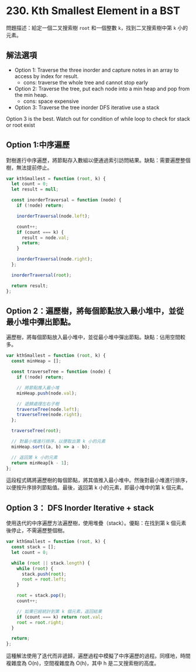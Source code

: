 # 230. Kth Smallest Element in a BST

問題描述：給定一個二叉搜索樹 `root` 和一個整數 `k`，找到二叉搜索樹中第 `k` 小的元素。

## 解法選項

- Option 1: Traverse the three inorder and capture notes in an array to access by index for result.
  - cons: traverse the whole tree and cannot stop early
- Option 2: Traverse the tree, put each node into a min heap and pop from the min heap.
  - cons: space expensive
- Option 3: Traverse the tree inorder DFS iterative use a stack

Option 3 is the best. Watch out for condition of while loop to check for stack or root exist

## Option 1:中序遍歷

對樹進行中序遍歷，將節點存入數組以便通過索引訪問結果。缺點：需要遍歷整個樹，無法提前停止。

```js
var kthSmallest = function (root, k) {
  let count = 0;
  let result = null;

  const inorderTraversal = function (node) {
    if (!node) return;

    inorderTraversal(node.left);

    count++;
    if (count === k) {
      result = node.val;
      return;
    }

    inorderTraversal(node.right);
  };

  inorderTraversal(root);

  return result;
};
```

## Option 2：遍歷樹，將每個節點放入最小堆中，並從最小堆中彈出節點。

遍歷樹，將每個節點放入最小堆中，並從最小堆中彈出節點。缺點：佔用空間較多。

```javascript
var kthSmallest = function (root, k) {
  const minHeap = [];

  const traverseTree = function (node) {
    if (!node) return;

    // 將節點推入最小堆
    minHeap.push(node.val);

    // 遞歸處理左右子樹
    traverseTree(node.left);
    traverseTree(node.right);
  };

  traverseTree(root);

  // 對最小堆進行排序，以便取出第 k 小的元素
  minHeap.sort((a, b) => a - b);

  // 返回第 k 小的元素
  return minHeap[k - 1];
};
```

這段程式碼將遍歷樹的每個節點，將其值推入最小堆中。然後對最小堆進行排序，以便按升序排列節點值。最後，返回第 k 小的元素，即最小堆中的第 k 個元素。

## Option 3： DFS Inorder Iterative + stack

使用迭代的中序遍歷方法遍歷樹，使用堆疊（stack）。優點：在找到第 k 個元素後停止，不需遍歷整個樹。

```javascript
var kthSmallest = function (root, k) {
  const stack = [];
  let count = 0;

  while (root || stack.length) {
    while (root) {
      stack.push(root);
      root = root.left;
    }

    root = stack.pop();
    count++;

    // 如果已經統計到第 k 個元素，返回結果
    if (count === k) return root.val;
    root = root.right;
  }

  return;
};
```

這種解法使用了迭代而非遞歸，遍歷過程中模擬了中序遍歷的過程。同樣地，時間複雜度為 O(n)，空間複雜度為 O(h)，其中 h 是二叉搜索樹的高度。
